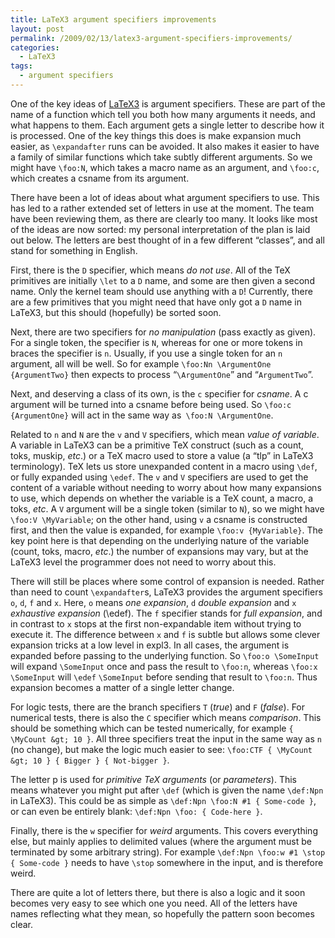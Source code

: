 ```yaml
---
title: LaTeX3 argument specifiers improvements
layout: post
permalink: /2009/02/13/latex3-argument-specifiers-improvements/
categories:
  - LaTeX3
tags:
  - argument specifiers
---
```

One of the key ideas of [LaTeX3](https://www.latex-project.org/latex3.html) is argument specifiers. These are part of the name of a function which tell you both how many arguments it needs, and what happens to them. Each argument gets a single letter to describe how it is processed. One of the key things this does is make expansion much easier, as `\expandafter` runs can be avoided. It also makes it easier to have a family of similar functions which take subtly different arguments. So we might have `\foo:N`, which takes a macro name as an argument, and `\foo:c`, which creates a csname from its argument.

There have been a lot of ideas about what argument specifiers to use. This has led to a rather extended set of letters in use at the moment. The team have been reviewing them, as there are clearly too many. It looks like most of the ideas are now sorted: my personal interpretation of the plan is laid out below. The letters are best thought of in a few different “classes”, and all stand for something in English.

First, there is the `D` specifier, which means _do not use_. All of the TeX primitives are initially `\let` to a `D` name, and some are then given a second name. Only the kernel team should use anything with a `D`! Currently, there are a few primitives that you might need that have only got a `D` name in LaTeX3, but this should (hopefully) be sorted soon.

Next, there are two specifiers for _no manipulation_ (pass exactly as given). For a single token, the specifier is `N`, whereas for one or more tokens in braces the specifier is `n`. Usually, if you use a single token for an `n` argument, all will be well. So for example `\foo:Nn \ArgumentOne {ArgumentTwo}` then expects to process “`\ArgumentOne`” and “`ArgumentTwo`”.

Next, and deserving a class of its own, is the `c` specifier for _csname_. A c argument will be turned into a csname before being used. So `\foo:c {ArgumentOne}` will act in the same way as` \foo:N \ArgumentOne`.

Related to `n` and `N` are the `v` and `V` specifiers, which mean _value of variable_. A variable in LaTeX3 can be a primitive TeX construct (such as a count, toks, muskip, _etc_.) or a TeX macro used to store a value (a “tlp” in LaTeX3 terminology). TeX lets us store unexpanded content in a macro using `\def`, or fully expanded using `\edef`. The `v` and `V` specifiers are used to get the content of a variable without needing to worry about how many expansions to use, which depends on whether the variable is a TeX count, a macro, a toks, _etc_. A `V` argument will be a single token (similar to `N`), so we might have `\foo:V \MyVariable`; on the other hand, using `v` a csname is constructed first, and then the value is expanded, for example `\foo:v {MyVariable}`. The key point here is that depending on the underlying nature of the variable (count, toks, macro, _etc_.) the number of expansions may vary, but at the LaTeX3 level the programmer does not need to worry about this.

There will still be places where some control of expansion is needed. Rather than need to count `\expandafter`s, LaTeX3 provides the argument specifiers `o`, `d`, `f` and `x`. Here, `o` means _one expansion_, `d` _double expansion_ and `x` _exhaustive expansion_ (\edef). The `f` specifier stands for _full expansion_, and in contrast to `x` stops at the first non-expandable item without trying to execute it. The difference between `x` and `f` is subtle but allows some clever expansion tricks at a low level in expl3. In all cases, the argument is expanded before passing to the underlying function. So `\foo:o \SomeInput` will expand `\SomeInput` once and pass the result to `\foo:n`, whereas `\foo:x \SomeInput` will `\edef` `\SomeInput` before sending that result to `\foo:n`. Thus expansion becomes a matter of a single letter change.

For logic tests, there are the branch specifiers `T` (_true_) and `F` (_false_). For numerical tests, there is also the `C` specifier which means _comparison_. This should be something which can be tested numerically, for example `{ \MyCount &gt; 10 }`. All three specifiers treat the input in the same way as `n` (no change), but make the logic much easier to see: `\foo:CTF { \MyCount &gt; 10 } { Bigger } { Not-bigger }`.

The letter p is used for _primitive TeX arguments_ (or _parameters_). This means whatever you might put after `\def` (which is given the name `\def:Npn` in LaTeX3). This could be as simple as `\def:Npn \foo:N #1 { Some-code }`, or can even be entirely blank: `\def:Npn \foo: { Code-here }`.

Finally, there is the `w` specifier for _weird_ arguments. This covers everything else, but mainly applies to delimited values (where the argument must be terminated by some arbitrary string). For example `\def:Npn \foo:w #1 \stop { Some-code }` needs to have `\stop` somewhere in the input, and is therefore weird.

There are quite a lot of letters there, but there is also a logic and it soon becomes very easy to see which one you need. All of the letters have names reflecting what they mean, so hopefully the pattern soon becomes clear.
